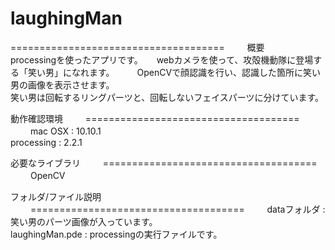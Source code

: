 # laughingMan
=====================================  　　
概要      
processingを使ったアプリです。  　
webカメラを使って、攻殻機動隊に登場する「笑い男」になれます。  　　
OpenCVで顔認識を行い、認識した箇所に笑い男の画像を表示させます。  
笑い男は回転するリングパーツと、回転しないフェイスパーツに分けています。  

動作確認環境  　　
=====================================  　　
mac OSX : 10.10.1  
processing : 2.2.1  

必要なライブラリ  　　
=====================================  　　
OpenCV  　　

フォルダ/ファイル説明  　　
=====================================  　　
dataフォルダ : 笑い男のパーツ画像が入っています。  
laughingMan.pde : processingの実行ファイルです。  




